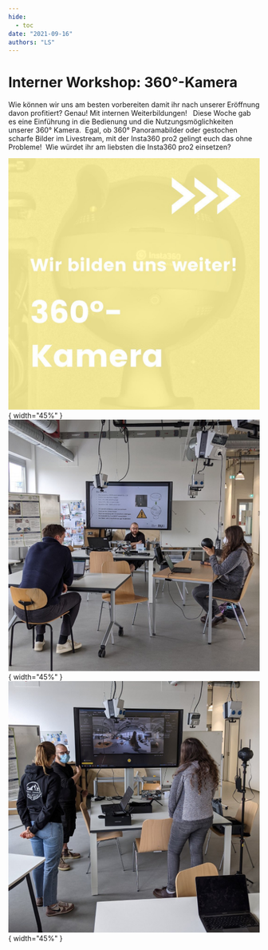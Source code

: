 ```yaml
---
hide:
  - toc
date: "2021-09-16"  
authors: "LS"
---
```


# Interner Workshop: 360°-Kamera

Wie können wir uns am besten vorbereiten damit ihr nach unserer Eröffnung davon profitiert? Genau! Mit internen Weiterbildungen! ⁠
⁠
Diese Woche gab es eine Einführung in die Bedienung und die Nutzungsmöglichkeiten unserer 360° Kamera. ⁠
⁠Egal, ob 360° Panoramabilder oder gestochen scharfe Bilder im Livestream, mit der Insta360 pro2 gelingt euch das ohne Probleme!⁠
⁠
Wie würdet ihr am liebsten die Insta360 pro2 einsetzen?

![Text als Bild: Wir bilden uns weiter! 360°-Kamera](../medien/2021-09-16a.jpg){ width="45%" } 
![ Oli hält den 360°C-Workshop im Co-Working-Bereich im EG.](../medien/2021-09-16b.jpg){ width="45%" } 
![ Der Workshop aus einer anderen Perspektive.](../medien/2021-09-16c.jpg){ width="45%" } 